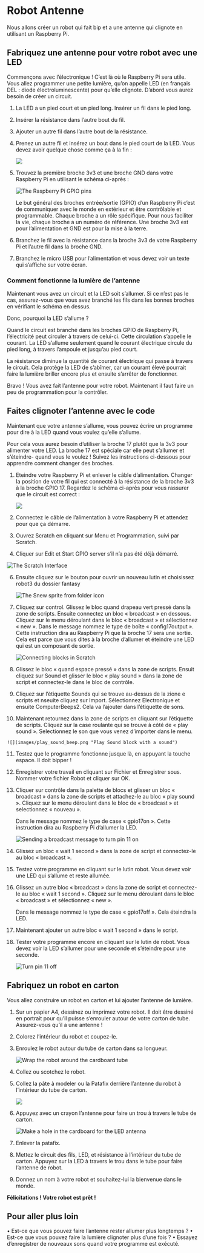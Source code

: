 # Robot Antenne

Nous allons créer un robot qui fait bip et a une antenne qui clignote en utilisant un Raspberry Pi.

## Fabriquez une antenne pour votre robot avec une LED

Commençons avec l’électronique ! C’est là où le Raspberry Pi sera utile. Vous allez programmer une petite lumière, qu’on appelle LED (en français DEL : diode électroluminescente) pour qu’elle clignote. D’abord vous aurez besoin de créer un circuit.

1.  La LED a un pied court et un pied long. Insérer un fil dans le pied long.

2.  Insérer la résistance dans l’autre bout du fil.

3.  Ajouter un autre fil dans l’autre bout de la résistance.

4.  Prenez un autre fil et insérez un bout dans le pied court de la LED. Vous devez avoir quelque chose comme ça à la fin :

    ![](images/led-wired.png)

5.  Trouvez la première broche 3v3 et une broche GND dans votre Raspberry Pi en utilisant le schéma ci-après :

    ![](images/gpio.png "The Raspberry Pi GPIO pins")

    Le but général des broches entrée/sortie (GPIO) d’un Raspberry Pi c’est de communiquer avec le monde en extérieur et être contrôlable et programmable.  Chaque broche a un rôle spécifique. Pour nous faciliter la vie, chaque broche a un numéro de référence. Une broche 3v3 est pour l’alimentation et GND est pour la mise à la terre.

6.  Branchez le fil avec la résistance dans la broche 3v3 de votre Raspberry Pi et l’autre fil dans la broche GND.

7.  Branchez le micro USB pour l’alimentation et vous devez voir un texte qui s’affiche sur votre écran.

### Comment fonctionne la lumière de l’antenne

Maintenant vous avez un circuit et la LED soit s’allumer. Si ce n’est pas le cas, assurez-vous que vous avez branché les fils dans les bonnes broches en vérifiant le schéma en dessus. 

Donc, pourquoi la LED s’allume ?

Quand le circuit est branché dans les broches GPIO de Raspberry Pi, l’électricité peut circuler à travers de celui-ci. Cette circulation s’appelle le courant. La LED s’allume seulement quand le courant électrique circule du pied long, à travers l’ampoule et jusqu’au pied court. 

La résistance diminue la quantité de courant électrique qui passe à travers le circuit. Cela protège la LED de s’abîmer, car un courant élevé pourrait faire la lumière briller encore plus et ensuite s’arrêter de fonctionner.

Bravo ! Vous avez fait l’antenne pour votre robot. Maintenant il faut faire un peu de programmation pour la contrôler. 

## Faites clignoter l’antenne avec le code

Maintenant que votre antenne s’allume, vous pouvez écrire un programme pour dire à la LED quand vous voulez qu’elle s’allume.

Pour cela vous aurez besoin d’utiliser la broche 17 plutôt que la 3v3 pour alimenter votre LED. La broche 17 est spéciale car elle peut s’allumer et s’éteindre- quand vous le voulez ! Suivez les instructions ci-dessous pour apprendre comment changer des broches.

1.  Eteindre votre Raspberry Pi et enlever le câble d’alimentation. Changer la position de votre fil qui est connecté à la résistance de la broche 3v3 à la broche GPIO 17. Regardez le schéma ci-après pour vous rassurer que le circuit est correct :

    ![](images/finished-circuit.png)

2.  Connectez le câble de l’alimentation à votre Raspberry Pi et attendez pour que ça démarre.

3.  Ouvrez Scratch en cliquant sur Menu et Programmation, suivi par Scratch.

4.  Cliquer sur Edit et Start GPIO server s’il n’a pas été déjà démarré.

 ![](images/Scratch-interface.png "The Scratch Interface")

6.  Ensuite cliquez sur le bouton pour ouvrir un nouveau lutin et choisissez robot3 du dossier fantasy

    ![](images/new_sprite.png "The Snew sprite from folder icon")

7.  Cliquez sur control. Glissez le bloc quand drapeau vert pressé  dans la zone de scripts. Ensuite connectez un bloc « broadcast » en dessous. Cliquez sur le menu déroulant dans le bloc « broadcast » et sélectionnez « new ».
Dans le message nommez le type de boîte « config17output ». Cette instruction dira au Raspberry Pi que la broche 17 sera une sortie. Cela est parce que vous dites à la broche d’allumer et éteindre une LED qui est un composant de sortie.  

    ![](images/play_sound.png "Connecting blocks in Scratch")

8.  Glissez le bloc « quand espace pressé » dans la zone de scripts. Ensuit cliquez sur Sound et glisser le bloc « play sound » dans la zone de script et connectez-le dans le bloc de contrôle. 

9.  Cliquez sur l’étiquette Sounds qui se trouve au-dessus de la zione e scripts et nseuite cliquez sur Import. Sélectionnez Electronique et ensuite ComputerBeeps2. Cela va l’ajouter dans l’étiquette de sons. 

10.  Maintenant retournez dans la zone de scripts en cliquant sur l’étiquette de scripts. Cliquez sur la case roulante qui se trouve à côté de « play sound ». Selectionnez le son que vous venez d’importer dans le menu.

    ![](images/play_sound_beep.png "Play Sound block with a sound")

11. Testez que le programme fonctionne jusque là, en appuyant la touche espace. Il doit bipper !

12. Enregistrer votre travail en cliquant sur Fichier et Enregistrer sous. Nommer votre fichier Robot et cliquer sur OK.

13.	Cliquer sur contrôle dans la palette de blocs et glisser un bloc « broadcast » dans la zone de scripts et attachez-le au bloc « play sound ». Cliquez sur le menu déroulant dans le bloc de « broadcast » et selectionnez « nouveau ».


    Dans le message nommez le type de case « gpio17on ». Cette instruction dira au Raspberry Pi d’allumer la LED.

    ![](images/pin11on.png "Sending a broadcast message to turn pin 11 on")

14.	Glissez un bloc « wait 1 second » dans la zone de script et connectez-le au bloc « broadcast ».

15.	Testez votre programme en cliquant sur le lutin robot. Vous devez voir une LED qui s’allume et reste allumée.

16.	Glissez un autre bloc « broadcast » dans la zone de script et connectez-le au bloc « wait 1 second ».
Cliquez sur le menu déroulant dans le bloc « broadcast » et sélectionnez « new ».


    Dans le message nommez le type de case « gpio17off ». Cela éteindra la LED.

17.	Maintenant ajouter un autre bloc « wait 1 second » dans le script.

18.	Tester votre programme encore en cliquant sur le lutin de robot. Vous devez voir la LED s’allumer pour une seconde et s’éteindre pour une seconde.

    ![](images/pin11off.png "Turn pin 11 off")

## Fabriquez un robot en carton

Vous allez construire un robot en carton et lui ajouter l’antenne de lumière.

1.	Sur un papier A4, dessinez ou imprimez votre robot. Il doit être dessiné en portrait pour qu’il puisse s’enrouler autour de votre carton de tube. Assurez-vous qu’il a une antenne !

2.	Colorez l’intérieur du robot et coupez-le.

3.	Enroulez le robot autour du tube de carton dans sa longueur.

    ![](images/cardboard.png "Wrap the robot around the cardboard tube")

4.	Collez ou scotchez le robot.

5.	Collez la pâte à modeler ou la Patafix derrière l’antenne du robot à l’intérieur du tube de carton.

    ![](images/cardboard2.png)

6.	Appuyez avec un crayon l’antenne pour faire un trou à travers le tube de carton.

    ![](images/cardboard3.png "Make a hole in the cardboard for the LED antenna")

7.	Enlever la patafix.

8.	Mettez le circuit des fils, LED, et résistance à l’intérieur du tube de carton. Appuyez sur la LED à travers le trou dans le tube pour faire l’antenne de robot.

9.	Donnez un nom à votre robot et souhaitez-lui la bienvenue dans le monde.

**Félicitations ! Votre robot est prêt !**

## Pour aller plus loin

•	Est-ce que vous pouvez faire l’antenne rester allumer plus longtemps ?
•	Est-ce que vous pouvez faire la lumière clignoter plus d’une fois ?
•	Essayez d’enregistrer de nouveaux sons quand votre programme est exécuté.

